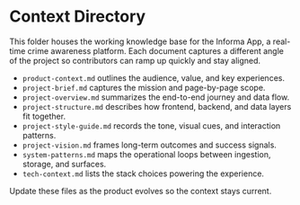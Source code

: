 # Context Directory

This folder houses the working knowledge base for the Informa App, a real-time crime awareness platform. Each document captures a different angle of the project so contributors can ramp up quickly and stay aligned.

- `product-context.md` outlines the audience, value, and key experiences.
- `project-brief.md` captures the mission and page-by-page scope.
- `project-overview.md` summarizes the end-to-end journey and data flow.
- `project-structure.md` describes how frontend, backend, and data layers fit together.
- `project-style-guide.md` records the tone, visual cues, and interaction patterns.
- `project-vision.md` frames long-term outcomes and success signals.
- `system-patterns.md` maps the operational loops between ingestion, storage, and surfaces.
- `tech-context.md` lists the stack choices powering the experience.

Update these files as the product evolves so the context stays current.
